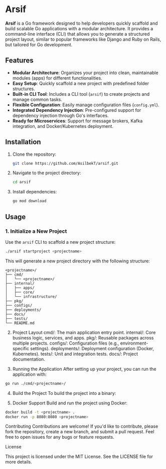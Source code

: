 # Arsif

**Arsif** is a Go framework designed to help developers quickly scaffold and build scalable Go applications with a modular architecture. It provides a command-line interface (CLI) that allows you to generate a structured project layout, similar to popular frameworks like Django and Ruby on Rails, but tailored for Go development.

## Features

- **Modular Architecture**: Organizes your project into clean, maintainable modules (apps) for different functionalities.
- **Easy Setup**: Quickly scaffold a new project with predefined folder structures.
- **Built-in CLI Tool**: Includes a CLI tool (`arsif`) to create projects and manage common tasks.
- **Flexible Configuration**: Easily manage configuration files (`config.yml`).
- **Integrated Dependency Injection**: Pre-configured support for dependency injection through Go's interfaces.
- **Ready for Microservices**: Support for message brokers, Kafka integration, and Docker/Kubernetes deployment.

## Installation

1. Clone the repository:

    ```bash
    git clone https://github.com/AsilbekT/arsif.git
    ```

2. Navigate to the project directory:

    ```bash
    cd arsif
    ```

3. Install dependencies:

    ```bash
    go mod download
    ```

## Usage

### 1. Initialize a New Project

Use the `arsif` CLI to scaffold a new project structure:

```bash
./arsif startproject <projectname>
```
This will generate a new project directory with the following structure:

```
<projectname>/
├── cmd/
│   └── <projectname>/
├── internal/
│   ├── apps/
│   ├── core/
│   └── infrastructure/
├── pkg/
├── configs/
├── deployments/
├── docs/
├── tests/
└── README.md
```

2. Project Layout
cmd/: The main application entry point.
internal/: Core business logic, services, and apps.
pkg/: Reusable packages across multiple projects.
configs/: Configuration files (e.g., environment-specific settings).
deployments/: Deployment configuration (Docker, Kubernetes).
tests/: Unit and integration tests.
docs/: Project documentation.

3. Running the Application
After setting up your project, you can run the application with:
```bash
go run ./cmd/<projectname>/
```

4. Build the Project
To build the project into a binary:


5. Docker Support
Build and run the project using Docker:

```bash
docker build -t <projectname> .
docker run -p 8080:8080 <projectname>
```
Contributing
Contributions are welcome! If you'd like to contribute, please fork the repository, create a new branch, and submit a pull request. Feel free to open issues for any bugs or feature requests.

License

This project is licensed under the MIT License. See the LICENSE file for more details.


